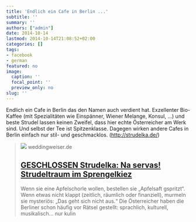 ```yaml
---
title: 'Endlich ein Cafe in Berlin ...'
subtitle: ''
summary: ''
authors: ["admin"]
date: 2014-10-14
lastmod: 2014-10-14T21:08:52+02:00
categories: []
tags:
- facebook
- german
featured: no
image:
  caption: ''
  focal_point: ''
  preview_only: no
slug: ''
---
```

Endlich ein Cafe in Berlin das den Namen auch verdient hat. Exzellenter Bio-Kaffee (mit Spezialitäten wie Einspänner, Wiener Melange, Konsul, ...) und beste Strudel lassen keinen Zweifel, dass hier echte Österreicher am Werk sind. Und selbst der Tee ist Spitzenklasse. Dagegen wirken andere Cafes in Berlin einfach nur stil- und geschmacklos. (http://strudelka.de/)
> [![](https://weddingweiser.de/wp-content/uploads/2014/10/Strudelka-C-Strudelka.jpg)](http://weddingweiser.wordpress.com/2014/10/14/na-servas-strudeltraum-im-sprengelkiez/)
> weddingweiser.de
> ## [GESCHLOSSEN Strudelka: Na servas! Strudeltraum im Sprengelkiez](http://weddingweiser.wordpress.com/2014/10/14/na-servas-strudeltraum-im-sprengelkiez/)
>
>Wenn sie eine Apfelschorle wollen, bestellen sie „Apfelsaft gspritzt“. Wenn etwas nicht klappt (zeitlich, räumlich oder finanziell), murmeln sie mysteriös: „Das geht sich nicht aus.“ Die Österreicher haben die Berliner schon häufig vor Rätsel gestellt: sprachlich, kulturell, musikalisch... nur kulin


